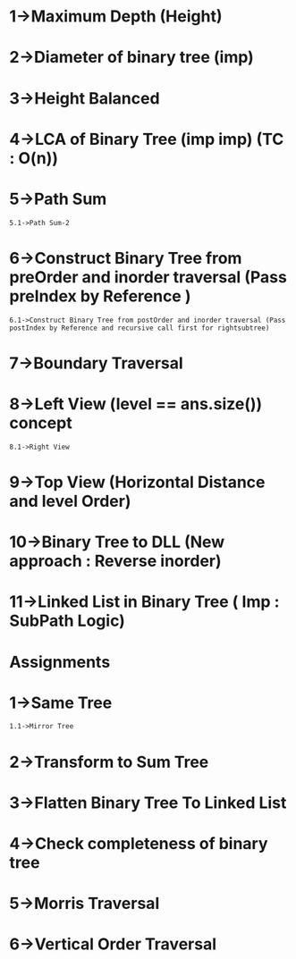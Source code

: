 # 1->Maximum Depth (Height)
# 2->Diameter of binary tree (imp)
# 3->Height Balanced 
# 4->LCA of Binary Tree (imp imp) (TC : O(n))
# 5->Path Sum
    5.1->Path Sum-2
# 6->Construct Binary Tree from preOrder and inorder traversal (Pass preIndex by Reference )
    6.1->Construct Binary Tree from postOrder and inorder traversal (Pass postIndex by Reference and recursive call first for rightsubtree)
# 7->Boundary Traversal
# 8->Left View (level == ans.size()) concept
    8.1->Right View
# 9->Top View (Horizontal Distance and level Order)

# 10->Binary Tree to DLL (New approach : Reverse inorder)

# 11->Linked List in Binary Tree ( Imp : SubPath Logic)


# Assignments

# 1->Same Tree
    1.1->Mirror Tree
# 2->Transform to Sum Tree
# 3->Flatten Binary Tree To Linked List
# 4->Check completeness of binary tree
# 5->Morris Traversal
# 6->Vertical Order Traversal

